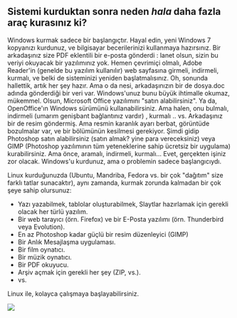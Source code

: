




<h2>Sistemi kurduktan sonra neden <i>hala</i> daha fazla araç kurasınız ki?</h2>

Windows kurmak sadece bir başlangıçtır. Hayal edin, yeni Windows 7 
kopyanızı kurdunuz, ve bilgisayar becerilerinizi kullanmaya hazırsınız. 
Bir arkadaşınız size PDF eklentili bir e-posta gönderdi : lanet olsun, 
sizin bu veriyi okuyacak bir yazılımınız yok. Hemen çevrimiçi olmalı, 
Adobe Reader'in (genelde bu yazılım kullanılır) web sayfasına girmeli, 
indirmeli, kurmalı, ve belki de sisteminizi yeniden başlatmalısınız. Oh, 
sonunda hallettik, artık her şey hazır. Ama o da nesi, arkadaşınızın bir 
de dosya.doc adında gönderdiği bir veri var. Windows'unuz bunu büyük 
ihtimalle okumaz, mükemmel. Olsun, Microsoft Office yazılımını "satın 
alabilirsiniz". Ya da, OpenOffice'ın Windows sürümünü kullanabilirsiniz. 
Ama halen, onu bulmalı, indirmeli (umarım genişbant bağlantınız vardır) , 
kurmalı .. vs. Arkadaşınız bir de resim göndermiş. Ama resmin karanlık 
ayarı berbat, görüntüde bozulmalar var, ve bir bölümünün kesilmesi 
gerekiyor. Şimdi gidip Photoshop satın alabilirsiniz (satın almak? yine 
para vereceksiniz) veya GIMP (Photoshop yazılımının tüm yeteneklerine 
sahip ücretsiz bir uygulama) kurabilirsiniz. Ama önce, aramalı, 
indirmeli, kurmalı... Evet, gerçekten işiniz zor olacak. Windows'u 
kurdunuz, ama o problemin sadece başlangıcıydı.

Linux kurduğunuzda (Ubuntu,  Mandriba, Fedora vs. bir çok "dağıtım" size farklı tatlar sunacaktır), aynı zamanda, kurmak zorunda kalmadan bir çok şeye sahip olursunuz:

<ul>
<li>Yazı yazabilmek, tablolar oluşturabilmek, Slaytlar hazırlamak için gerekli olacak her türlü yazılım.</li>
<li>Bir web tarayıcı (örn. Firefox) ve bir E-Posta yazılımı (örn. Thunderbird veya Evolution).</li>
<li>En az Photoshop kadar güçlü bir resim düzenleyici (GIMP)</li>
<li>Bir Anlık Mesajlaşma uygulaması.</li>
<li>Bir film oynatıcı.</li>
<li>Bir müzik oynatıcı.</li>
<li>Bir PDF okuyucu.</li>
<li>Arşiv açmak için gerekli her şey (ZIP, vs.).</li>
<li>vs.</li>
</ul>

Linux ile, kolayca çalışmaya başlayabilirsiniz. 

<img src="Images/app_menu.png" />




